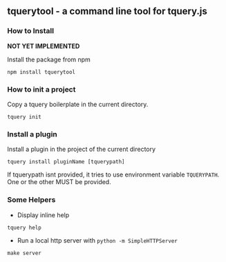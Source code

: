 ## tquerytool - a command line tool for tquery.js

### How to Install

**NOT YET IMPLEMENTED**

Install the package from npm

```
npm install tquerytool
```

### How to init a project

Copy a tquery boilerplate in the current directory.

```
tquery init
```

### Install a plugin

Install a plugin in the project of the current directory

```
tquery install pluginName [tquerypath]
```

If tquerypath isnt provided, it tries to use environment variable ```TQUERYPATH```.
One or the other MUST be provided.

### Some Helpers

* Display inline help

```
tquery help
```

* Run a local http server with ```python -m SimpleHTTPServer```

```
make server
```